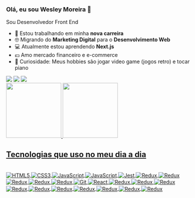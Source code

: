 <h3><bold> Olá, eu sou Wesley Moreira 👋</bold></h3>

Sou Desenvolvedor Front End

- 🔭 Estou trabalhando em minha **nova carreira**
- 🤓 Migrando do **Marketing Digital** para o **Desenvolvimento Web**
- 💻 Atualmente estou aprendendo **Next.js**
- 💵 Amo mercado financeiro e e-commerce
- 💬 Curiosidade: Meus hobbies são jogar video game (jogos retro) e tocar piano

<div>
<a href="https://www.linkedin.com/in/wesleymktd/" target="_blank"><img src="https://img.shields.io/badge/LinkedIn-0077B5?style=for-the-badge&logo=linkedin&logoColor=white" /></a>
 <a href="mailto:wesleymktd@gmail.com" target="_blank"><img src="https://img.shields.io/badge/Gmail-D14836?style=for-the-badge&logo=gmail&logoColor=white" /></a>
 <a href="https://wa.me/+5562984589877" target="_blank"><img src="https://img.shields.io/badge/WhatsApp-%2B5581979030201?style=for-the-badge&logo=whatsapp&logoColor=white" /></a>
 </div>
 
 <div>
   <a href="https://github.com/wesleymktd">
 <img height="150em" src="https://github-readme-stats-sigma-five.vercel.app/api?username=wesleymktd&show_icons=true&theme=dracula&include_all_commits=true&count_private=true"/>
  <img height="150em" src="https://github-readme-stats-sigma-five.vercel.app/api/top-langs/?username=wesleymktd&layout=compact&langs_count=7&theme=dracula"/>
</div>
  
## Tecnologias que uso no meu dia a dia

<div style="display: inline_block"><br/>
    <img align="center" alt="HTML5" src="https://img.shields.io/badge/HTML5-E34F26?style=for-the-badge&logo=html5&logoColor=white">
    <img align="center" alt="CSS3" src="https://img.shields.io/badge/CSS3-1572B6?style=for-the-badge&logo=css3&logoColor=white">
    <img align="center" alt="JavaScript" src="https://img.shields.io/badge/JavaScript-F7DF1E?style=for-the-badge&logo=javascript&logoColor=black">
    <img align="center" alt="JavaScript" src="https://img.shields.io/badge/React_Router-CA4245?style=for-the-badge&logo=react-router&logoColor=white">
    <img align="center" alt="Jest" src="https://img.shields.io/badge/Jest-323330?style=for-the-badge&logo=Jest&logoColor=white">
    <img align="center" alt="Redux" src="https://img.shields.io/badge/-mocha-%238D6748?style=for-the-badge&logo=mocha&logoColor=white">
    <img align="center" alt="Redux" src="https://img.shields.io/badge/NPM-%23CB3837.svg?style=for-the-badge&logo=npm&logoColor=white">
    <img align="center" alt="Redux" src="https://img.shields.io/badge/github-%23121011.svg?style=for-the-badge&logo=github&logoColor=white">
    <img align="center" alt="Redux" src="https://img.shields.io/badge/Zoom-2D8CFF?style=for-the-badge&logo=zoom&logoColor=white">
    <img align="center" alt="Redux" src="https://img.shields.io/badge/Slack-4A154B?style=for-the-badge&logo=slack&logoColor=white">
    <img align="center" alt="Git" src="https://img.shields.io/badge/GIT-E44C30?style=for-the-badge&logo=git&logoColor=white">
    <img align="center" alt="React" src="https://img.shields.io/badge/React-20232A?style=for-the-badge&logo=react&logoColor=61DAFB">
    <img align="center" alt="Redux" src="https://img.shields.io/badge/Redux-593D88?style=for-the-badge&logo=redux&logoColor=white">
    <img align="center" alt="Redux" src="https://img.shields.io/badge/mysql-%2300f.svg?style=for-the-badge&logo=mysql&logoColor=white">
    <img align="center" alt="Redux" src="https://img.shields.io/badge/docker-%230db7ed.svg?style=for-the-badge&logo=docker&logoColor=white">
    <img align="center" alt="Redux" src="https://img.shields.io/badge/node.js-6DA55F?style=for-the-badge&logo=node.js&logoColor=white">
    <img align="center" alt="Redux" src="https://img.shields.io/badge/express.js-%23404d59.svg?style=for-the-badge&logo=express&logoColor=%2361DAFB">
    <img align="center" alt="Redux" src="https://img.shields.io/badge/Sequelize-52B0E7?style=for-the-badge&logo=Sequelize&logoColor=white">
    <img align="center" alt="Redux" src="https://img.shields.io/badge/JWT-black?style=for-the-badge&logo=JSON%20web%20tokens">
    <img align="center" alt="Redux" src="https://img.shields.io/badge/typescript-%23007ACC.svg?style=for-the-badge&logo=typescript&logoColor=white">
    <img align="center" alt="Redux" src="https://img.shields.io/badge/python-3670A0?style=for-the-badge&logo=python&logoColor=ffdd54">
    <img align="center" alt="Redux" src="https://img.shields.io/badge/c%23-%23239120.svg?style=for-the-badge&logo=c-sharp&logoColor=white">
</div>  

